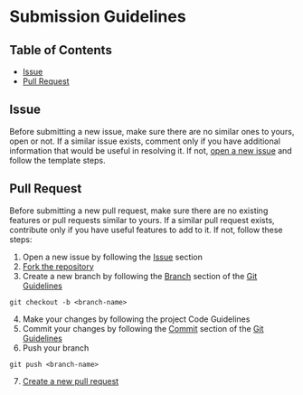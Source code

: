 # Submission Guidelines

## Table of Contents

- [Issue](#issue)
- [Pull Request](#pull-request)

## Issue

Before submitting a new issue, make sure there are no similar ones to yours, open or not. If a similar issue exists, comment only if you have additional information that would be useful in resolving it. If not, [open a new issue](https://help.github.com/en/github/managing-your-work-on-github/creating-an-issue) and follow the template steps.

## Pull Request

Before submitting a new pull request, make sure there are no existing features or pull requests similar to yours. If a similar pull request exists, contribute only if you have useful features to add to it. If not, follow these steps:
1. Open a new issue by following the [Issue](#issue) section
2. [Fork the repository](https://help.github.com/en/github/getting-started-with-github/fork-a-repo)
3. Create a new branch by following the [Branch](GIT_GUIDELINES.md#branch) section of the [Git Guidelines](GIT_GUIDELINES.md)
```shell script
git checkout -b <branch-name>
```
4. Make your changes by following the project Code Guidelines
5. Commit your changes by following the [Commit](GIT_GUIDELINES.md#commit) section of the [Git Guidelines](GIT_GUIDELINES.md)
6. Push your branch
```shell script
git push <branch-name>
```
7. [Create a new pull request](https://help.github.com/en/github/collaborating-with-issues-and-pull-requests/creating-a-pull-request-from-a-fork)
